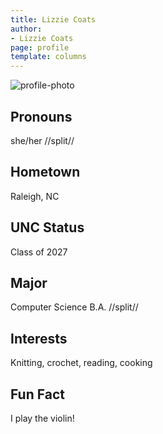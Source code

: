 ```yaml
---
title: Lizzie Coats
author:
- Lizzie Coats
page: profile
template: columns
---
```


![profile-photo](../../../static/profile-photos/escoats.png)


## Pronouns
she/her
//split//

## Hometown
Raleigh, NC

## UNC Status
Class of 2027

## Major
Computer Science B.A.
//split//

## Interests
Knitting, crochet, reading, cooking

## Fun Fact
I play the violin!
